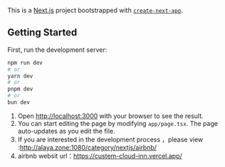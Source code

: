 This is a [Next.js](https://nextjs.org/) project bootstrapped with [`create-next-app`](https://github.com/vercel/next.js/tree/canary/packages/create-next-app).

## Getting Started

First, run the development server:

```bash
npm run dev
# or
yarn dev
# or
pnpm dev
# or
bun dev
```

1. Open [http://localhost:3000](http://localhost:3000) with your browser to see the result.
2. You can start editing the page by modifying `app/page.tsx`. The page auto-updates as you edit the file.
3. If you are interested in the development process ，please view :http://alaya.zone:1080/category/nextjs/airbnb/
4. airbnb websit url：https://custem-cloud-inn.vercel.app/
